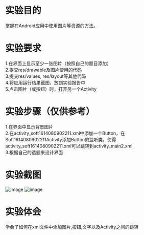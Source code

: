 # 实验目的<br>


掌握在Android应用中使用图片等资源的方法。<br>


# 实验要求 <br>
1.在界面上显示至少一张图片（按照自己的题目添加）<br>
2.提交res/drawable及图片使用的代码 <br>
3.提交res/values, res/layout等其他代码 <br>
4.将应用运行结果截图，放到实验报告中 <br>
5.点击图片（或按钮）时，打开另一个Activity <br>
# 实验步骤（仅供参考）<br>
1.在界面中显示背景图片 <br>
2.在activity_soft1614080902211.xml中添加一个Button，在Soft1614080902211Activity添加Button的监听类，使得activity_soft1614080902211.xml可以跳转到activity_main2.xml<br>
3.根据自己的选题来设计界面<br>

# 实验截图
  ![image](https://github.com/LinCJ1998/android-labs-2018/blob/master/soft1614080902211/p1.PNG)
  ![image](https://github.com/LinCJ1998/android-labs-2018/blob/master/soft1614080902211/p2.PNG)
  
 # 实验体会
  学会了如何在xml文件中添加图片,按钮,文字以及Activity之间的跳转
